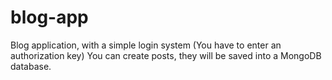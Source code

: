 # blog-app

Blog application, with a simple login system (You have to enter an authorization key)
You can create posts, they will be saved into a MongoDB database.
